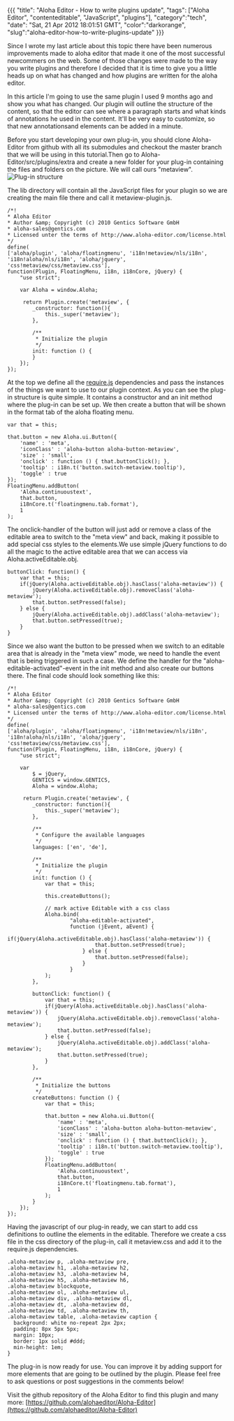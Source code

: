 {{{
  "title": "Aloha Editor - How to write plugins update",
  "tags": ["Aloha Editor", "contenteditable", "JavaScript", "plugins"],
  "category":"tech",
  "date": "Sat, 21 Apr 2012 18:01:51 GMT",
  "color":"darkorange",
  "slug":"aloha-editor-how-to-write-plugins-update"
}}}

Since I wrote my last article about this topic there have been numerous improvements made to aloha editor that made it one of the most successful newcommers on the web. Some of those changes were made to the way you write plugins and therefore I decided that it is time to give you a little heads up on what has changed and how plugins are written for the aloha editor.
<!--more-->
In this article I'm going to use the same plugin I used 9 months ago and show you what has changed. Our plugin will outline the structure of the content, so that the editor can see where a paragraph starts and what kinds of annotations he used in the content. 
It'll be very easy to customize, so that new annotationsand elements can be added in a minute.

Before you start developing your own plug-in, you should clone Aloha-Editor from github with all its submodules and checkout the master branch that we will be using in this tutorial.Then go to Aloha-Editor/src/plugins/extra and create a new folder for your plug-in containing the files and folders on the picture. We will call ours "metaview". ![Plug-in structure](/media/pictures/alohapluginstructurenew.PNG)

The lib directory will contain all the JavaScript files for your plugin so we are creating the main file there and call it metaview-plugin.js. 

    /*!
    * Aloha Editor
    * Author &amp; Copyright (c) 2010 Gentics Software GmbH
    * aloha-sales@gentics.com
    * Licensed unter the terms of http://www.aloha-editor.com/license.html
    */
    define(
    ['aloha/plugin', 'aloha/floatingmenu', 'i18n!metaview/nls/i18n', 'i18n!aloha/nls/i18n', 'aloha/jquery', 'css!metaview/css/metaview.css'],
    function(Plugin, FloatingMenu, i18n, i18nCore, jQuery) {
        "use strict";
    
        var	Aloha = window.Aloha;
    
         return Plugin.create('metaview', {
            _constructor: function(){
                this._super('metaview');
            },
    
            /**
             * Initialize the plugin
             */
            init: function () {
            }
        });
    });

At the top we define all the [require.js](http://requirejs.org/) dependencies and pass the instances of the things we want to use to our plugin context. As you can see the plug-in structure is quite simple. It contains a constructor and an init method where the plug-in can be set up. We then create a button that will be shown in the format tab of the aloha floating menu.
		
    var that = this;

    that.button = new Aloha.ui.Button({
        'name' : 'meta',
        'iconClass' : 'aloha-button aloha-button-metaview',
        'size' : 'small',
        'onclick' : function () { that.buttonClick(); },
        'tooltip' : i18n.t('button.switch-metaview.tooltip'),
        'toggle' : true
    });
    FloatingMenu.addButton(
        'Aloha.continuoustext',
        that.button,
        i18nCore.t('floatingmenu.tab.format'),
        1
    );	

The onclick-handler of the button will just add or remove a class of the editable area to switch to the "meta view" and back, making it possible to add special css styles to the elements.We use simple jQuery functions to do all the magic to the active editable area that we can access via Aloha.activeEditable.obj.
		
    buttonClick: function() {
        var that = this;
        if(jQuery(Aloha.activeEditable.obj).hasClass('aloha-metaview')) {
            jQuery(Aloha.activeEditable.obj).removeClass('aloha-metaview');
            that.button.setPressed(false);
        } else {
            jQuery(Aloha.activeEditable.obj).addClass('aloha-metaview');
            that.button.setPressed(true);
        }
    }

Since we also want the button to be pressed when we switch to an editable area that is already in the "meta view" mode, we need to handle the event that is being triggered in such a case. We define the handler for the "aloha-editable-activated"-event in the init method and also create our buttons there. The final code should look something like this:

    /*!
    * Aloha Editor
    * Author &amp; Copyright (c) 2010 Gentics Software GmbH
    * aloha-sales@gentics.com
    * Licensed unter the terms of http://www.aloha-editor.com/license.html
    */
    define(
    ['aloha/plugin', 'aloha/floatingmenu', 'i18n!metaview/nls/i18n', 'i18n!aloha/nls/i18n', 'aloha/jquery', 'css!metaview/css/metaview.css'],
    function(Plugin, FloatingMenu, i18n, i18nCore, jQuery) {
        "use strict";
    
        var
            $ = jQuery,
            GENTICS = window.GENTICS,
            Aloha = window.Aloha;
    
         return Plugin.create('metaview', {
            _constructor: function(){
                this._super('metaview');
            },
    
            /**
             * Configure the available languages
             */
            languages: ['en', 'de'],
    
            /**
             * Initialize the plugin
             */
            init: function () {
                var that = this;
    
                this.createButtons();
    
                // mark active Editable with a css class
                Aloha.bind(
                        "aloha-editable-activated",
                        function (jEvent, aEvent) {
                            if(jQuery(Aloha.activeEditable.obj).hasClass('aloha-metaview')) {
                                that.button.setPressed(true);
                            } else {
                                that.button.setPressed(false);
                            }
                        }
                );
            },
    
            buttonClick: function() {
                var that = this;
                if(jQuery(Aloha.activeEditable.obj).hasClass('aloha-metaview')) {
                    jQuery(Aloha.activeEditable.obj).removeClass('aloha-metaview');
                    that.button.setPressed(false);
                } else {
                    jQuery(Aloha.activeEditable.obj).addClass('aloha-metaview');
                    that.button.setPressed(true);
                }
            },
    
            /**
             * Initialize the buttons
             */
            createButtons: function () {
                var that = this;
    
                that.button = new Aloha.ui.Button({
                    'name' : 'meta',
                    'iconClass' : 'aloha-button aloha-button-metaview',
                    'size' : 'small',
                    'onclick' : function () { that.buttonClick(); },
                    'tooltip' : i18n.t('button.switch-metaview.tooltip'),
                    'toggle' : true
                });
                FloatingMenu.addButton(
                    'Aloha.continuoustext',
                    that.button,
                    i18nCore.t('floatingmenu.tab.format'),
                    1
                );			
            }
        });
    });

Having the javascript of our plug-in ready, we can start to add css definitions to outline the elements in the editable. Therefore we create a css file in the css directory of the plug-in, call it metaview.css and add it to the require.js dependencies.

    .aloha-metaview p, .aloha-metaview pre,
    .aloha-metaview h1, .aloha-metaview h2,
    .aloha-metaview h3, .aloha-metaview h4,
    .aloha-metaview h5, .aloha-metaview h6,
    .aloha-metaview blockquote, 
    .aloha-metaview ol, .aloha-metaview ul, 
    .aloha-metaview div, .aloha-metaview dl, 
    .aloha-metaview dt, .aloha-metaview dd, 
    .aloha-metaview td, .aloha-metaview th, 
    .aloha-metaview table, .aloha-metaview caption {
      background: white no-repeat 2px 2px;
      padding: 8px 5px 5px;
      margin: 10px;
      border: 1px solid #ddd;
      min-height: 1em;
    }

The plug-in is now ready for use. You can improve it by adding support for more elements that are going to be outlined by the plugin. Please feel free to ask questions or post suggestions in the comments below!

Visit the github repository of the Aloha Editor to find this plugin and many more: [https://github.com/alohaeditor/Aloha-Editor](https://github.com/alohaeditor/Aloha-Editor) 